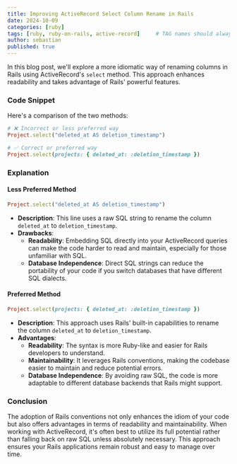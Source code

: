 ```yaml
---
title: Improving ActiveRecord Select Column Rename in Rails
date: 2024-10-09
categories: [ruby]
tags: [ruby, ruby-on-rails, active-record]     # TAG names should always be lowercase
author: sebastian
published: true
---
```


In this blog post, we'll explore a more idiomatic way of renaming columns in Rails using ActiveRecord's `select` method. This approach enhances readability and takes advantage of Rails' powerful features.

### Code Snippet

Here's a comparison of the two methods:

```ruby
# ❌ Incorrect or less preferred way
Project.select("deleted_at AS deletion_timestamp")

# ✅ Correct or preferred way
Project.select(projects: { deleted_at: :deletion_timestamp })
```

### Explanation

#### Less Preferred Method

```ruby
Project.select("deleted_at AS deletion_timestamp")
```

- **Description**: This line uses a raw SQL string to rename the column `deleted_at` to `deletion_timestamp`.
- **Drawbacks**: 
  - **Readability**: Embedding SQL directly into your ActiveRecord queries can make the code harder to read and maintain, especially for those unfamiliar with SQL.
  - **Database Independence**: Direct SQL strings can reduce the portability of your code if you switch databases that have different SQL dialects.

#### Preferred Method

```ruby
Project.select(projects: { deleted_at: :deletion_timestamp })
```

- **Description**: This approach uses Rails' built-in capabilities to rename the column `deleted_at` to `deletion_timestamp`.
- **Advantages**:
  - **Readability**: The syntax is more Ruby-like and easier for Rails developers to understand.
  - **Maintainability**: It leverages Rails conventions, making the codebase easier to maintain and reduce potential errors.
  - **Database Independence**: By avoiding raw SQL, the code is more adaptable to different database backends that Rails might support.

### Conclusion

The adoption of Rails conventions not only enhances the idiom of your code but also offers advantages in terms of readability and maintainability. When working with ActiveRecord, it's often best to utilize its full potential rather than falling back on raw SQL unless absolutely necessary. This approach ensures your Rails applications remain robust and easy to manage over time.
